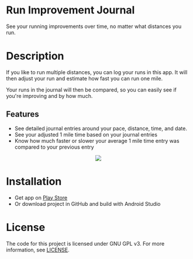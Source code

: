 # Run Improvement Journal
See your running improvements over time, no matter what distances you run.


# Description

If you like to run multiple distances, you can log your runs in this app. It will then adjust your run and estimate how fast you can run one mile.

Your runs in the journal will then be compared, so you can easily see if you're improving and by how much.

## Features
- See detailed journal entries around your pace, distance, time, and date.
- See your adjusted 1 mile time based on your journal entries
- Know how much faster or slower your average 1 mile time entry was compared to your previous entry  
 
  
<p align="center">
	<img src="https://play-lh.googleusercontent.com/6x0CzA0Xbyoa0YtEpDDWXt5B6BZQIy_mgnlq1EsPw0qpv9K5QwMnh2tFdGyEfH5yiF0=w1362-h856-rw">
</p>

# Installation
- Get app on [Play Store](https://play.google.com/store/apps/details?id=com.josyf.improvementtracker)
- Or download project in GitHub and build with Android Studio

# License

The code for this project is licensed under GNU GPL v3. For more information, see [LICENSE](https://opensource.org/licenses/GPL-3.0).

